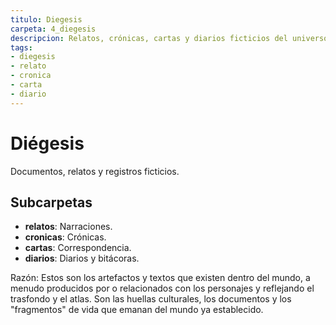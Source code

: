 ```yaml
---
titulo: Diegesis
carpeta: 4_diegesis
descripcion: Relatos, crónicas, cartas y diarios ficticios del universo SyV.
tags:
- diegesis
- relato
- cronica
- carta
- diario
---
```


# Diégesis

Documentos, relatos y registros ficticios.

## Subcarpetas
- **relatos**: Narraciones.
- **cronicas**: Crónicas.
- **cartas**: Correspondencia.
- **diarios**: Diarios y bitácoras.

Razón: Estos son los artefactos y textos que existen dentro del mundo, a menudo producidos por o relacionados con los personajes y reflejando el trasfondo y el atlas. Son las huellas culturales, los documentos y los "fragmentos" de vida que emanan del mundo ya establecido.

